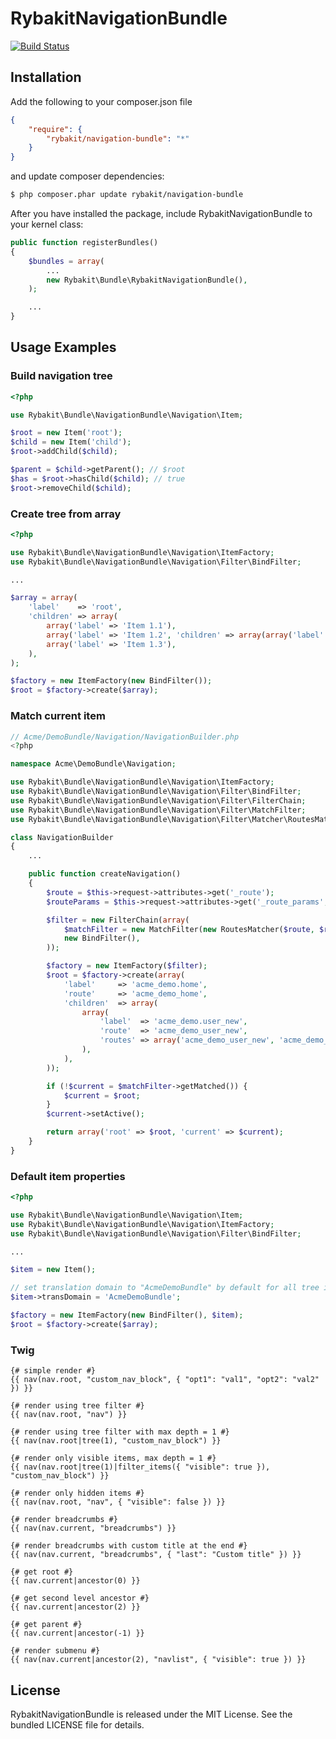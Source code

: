 RybakitNavigationBundle
=======================
[![Build Status](https://secure.travis-ci.org/rybakit/RybakitNavigationBundle.png?branch=filter)](http://travis-ci.org/rybakit/RybakitNavigationBundle)

## Installation

Add the following to your composer.json file

``` json
{
    "require": {
        "rybakit/navigation-bundle": "*"
    }
}
```
and update composer dependencies:

```bash
$ php composer.phar update rybakit/navigation-bundle
```

After you have installed the package, include RybakitNavigationBundle to your kernel class:

```php
public function registerBundles()
{
    $bundles = array(
        ...
        new Rybakit\Bundle\RybakitNavigationBundle(),
    );

    ...
}
```

## Usage Examples

### Build navigation tree

``` php
<?php

use Rybakit\Bundle\NavigationBundle\Navigation\Item;

$root = new Item('root');
$child = new Item('child');
$root->addChild($child);

$parent = $child->getParent(); // $root
$has = $root->hasChild($child); // true
$root->removeChild($child);
```

### Create tree from array

``` php
<?php

use Rybakit\Bundle\NavigationBundle\Navigation\ItemFactory;
use Rybakit\Bundle\NavigationBundle\Navigation\Filter\BindFilter;

...

$array = array(
    'label'    => 'root',
    'children' => array(
        array('label' => 'Item 1.1'),
        array('label' => 'Item 1.2', 'children' => array(array('label' => 'Item 1.2.1'))),
        array('label' => 'Item 1.3'),
    ),
);

$factory = new ItemFactory(new BindFilter());
$root = $factory->create($array);
```

### Match current item

``` php
// Acme/DemoBundle/Navigation/NavigationBuilder.php
<?php

namespace Acme\DemoBundle\Navigation;

use Rybakit\Bundle\NavigationBundle\Navigation\ItemFactory;
use Rybakit\Bundle\NavigationBundle\Navigation\Filter\BindFilter;
use Rybakit\Bundle\NavigationBundle\Navigation\Filter\FilterChain;
use Rybakit\Bundle\NavigationBundle\Navigation\Filter\MatchFilter;
use Rybakit\Bundle\NavigationBundle\Navigation\Filter\Matcher\RoutesMatcher;

class NavigationBuilder
{
    ...

    public function createNavigation()
    {
        $route = $this->request->attributes->get('_route');
        $routeParams = $this->request->attributes->get('_route_params', array());

        $filter = new FilterChain(array(
            $matchFilter = new MatchFilter(new RoutesMatcher($route, $routeParams)),
            new BindFilter(),
        ));

        $factory = new ItemFactory($filter);
        $root = $factory->create(array(
            'label'     => 'acme_demo.home',
            'route'     => 'acme_demo_home',
            'children'  => array(
                array(
                    'label'  => 'acme_demo.user_new',
                    'route'  => 'acme_demo_user_new',
                    'routes' => array('acme_demo_user_new', 'acme_demo_user_create'),
                ),
            ),
        ));

        if (!$current = $matchFilter->getMatched()) {
            $current = $root;
        }
        $current->setActive();

        return array('root' => $root, 'current' => $current);
    }
}
```

### Default item properties

``` php
<?php

use Rybakit\Bundle\NavigationBundle\Navigation\Item;
use Rybakit\Bundle\NavigationBundle\Navigation\ItemFactory;
use Rybakit\Bundle\NavigationBundle\Navigation\Filter\BindFilter;

...

$item = new Item();

// set translation domain to "AcmeDemoBundle" by default for all tree items
$item->transDomain = 'AcmeDemoBundle';

$factory = new ItemFactory(new BindFilter(), $item);
$root = $factory->create($array);
```

### Twig

```jinja
{# simple render #}
{{ nav(nav.root, "custom_nav_block", { "opt1": "val1", "opt2": "val2" }) }}

{# render using tree filter #}
{{ nav(nav.root, "nav") }}

{# render using tree filter with max depth = 1 #}
{{ nav(nav.root|tree(1), "custom_nav_block") }}

{# render only visible items, max depth = 1 #}
{{ nav(nav.root|tree(1)|filter_items({ "visible": true }), "custom_nav_block") }}

{# render only hidden items #}
{{ nav(nav.root, "nav", { "visible": false }) }}

{# render breadcrumbs #}
{{ nav(nav.current, "breadcrumbs") }}

{# render breadcrumbs with custom title at the end #}
{{ nav(nav.current, "breadcrumbs", { "last": "Custom title" }) }}

{# get root #}
{{ nav.current|ancestor(0) }}

{# get second level ancestor #}
{{ nav.current|ancestor(2) }}

{# get parent #}
{{ nav.current|ancestor(-1) }}

{# render submenu #}
{{ nav(nav.current|ancestor(2), "navlist", { "visible": true }) }}

```

## License

RybakitNavigationBundle is released under the MIT License. See the bundled LICENSE file for details.
